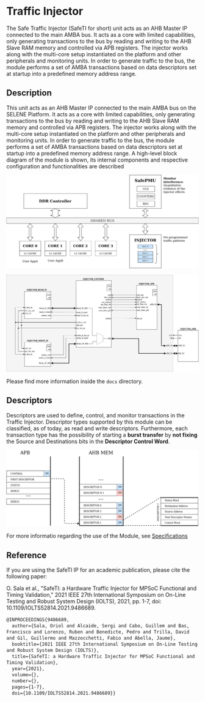 # Traffic Injector 
The Safe Traffic Injector (SafeTI for short) unit acts as an AHB Master IP connected to the main AMBA bus. It acts as a core with limited capabilities, only generating transactions to the bus by reading and writing to the AHB Slave RAM memory and controlled via APB registers. The injector works along with the multi-core setup instantiated on the platform and other peripherals and monitoring units. In order to generate traffic to the bus, the module performs a set of AMBA transactions based on data descriptors set at startup into a predefined memory address range.

## Description
This unit acts as an AHB Master IP connected to the main AMBA bus on the SELENE Platform. It acts as a core with limited capabilities, only generating transactions to the bus by reading and writing to the AHB Slave RAM memory and controlled via APB registers.
The injector works along with the multi-core setup instantiated on the platform and other peripherals and monitoring units.
In order to generate traffic to the bus, the module performs a set of AMBA transactions based on data descriptors set at startup into a predefined memory address range.
A high-level block diagram of the module is shown, its internal components and respective configuration and functionalities are described

![High Level Module](docs/img/injector_high_level.png)

![Sub-modules signals](docs/img/injector_low_level.png)

Please find more information inside the ```docs``` directory.

## Descriptors
Descriptors are used to define, control, and monitor transactions in the Traffic Injector. Descriptor types supported by this module can be classified, as of today, as read and write descriptors. Furthermore, each transaction type has the possibility of starting a **burst transfer** by **not fixing** the Source and Destinations bits in the **Descriptor Control Word**.

![Descriptors](docs/img/descriptors.png)

For more informatio regarding the use of the Module, see [Specifications](docs/Injector_Specs.pdf)


## Reference

If you are using the SafeTI IP for an academic publication, please cite the following paper:

O. Sala et al., "SafeTI: a Hardware Traffic Injector for MPSoC Functional and Timing Validation," 2021 IEEE 27th International Symposium on On-Line Testing and Robust System Design (IOLTS), 2021, pp. 1-7, doi: 10.1109/IOLTS52814.2021.9486689.

```
@INPROCEEDINGS{9486689,
  author={Sala, Oriol and Alcaide, Sergi and Cabo, Guillem and Bas, Francisco and Lorenzo, Ruben and Benedicte, Pedro and Trilla, David and Gil, Guillermo and Mazzocchetti, Fabio and Abella, Jaume},
  booktitle={2021 IEEE 27th International Symposium on On-Line Testing and Robust System Design (IOLTS)}, 
  title={SafeTI: a Hardware Traffic Injector for MPSoC Functional and Timing Validation}, 
  year={2021},
  volume={},
  number={},
  pages={1-7},
  doi={10.1109/IOLTS52814.2021.9486689}}
```

